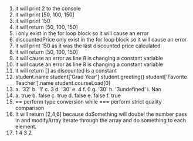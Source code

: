 1. it will print 2 to the console
2. it will print [50, 100, 150]
3. it will print 150
4. it will return [50, 100, 150]
5. i only exist in the for loop block so it will cause an error
6. discountedPrice only exist in the for loop block so it will cause an error
7. it will print 150 as it was the last discounted price calculated
8. it will return [50, 100, 150]
9. it will cause an error as line 8 is changing a constant variable
10. it will cause an error as line 8 is changing a constant variable
11. it will return [] as discounted is a constant
12. student.name
    student['Grad Year']
    student.greeting()
    student['Favorite Teacher'].name
    student.courseLoad[0]
13. 
    a. '32'
    b. '1'
    c. 3
    d. '30'
    e. 4
    f. 0
    g. '30'
    h. '3undefined'
    i. Nan
14. 
    a. true
    b. false
    c. true
    d. false
    e. false
    f. true
15. == perform type conversion while === perform strict quality comparison
17. It will return [2,4,6] because doSomething will doubel the number pass in and modifyArray iterate through the array and do something to each element.
19. 1 4 3 2
